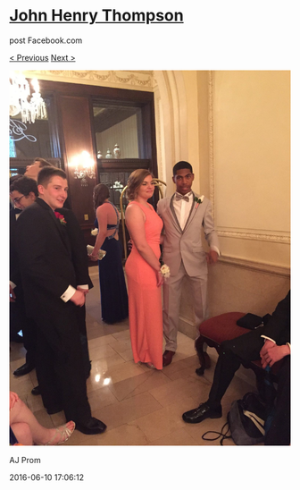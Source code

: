 # [John Henry Thompson](../README.md)
post Facebook.com

[< Previous](2016-06-10-19.md) [Next >](2016-06-10-21.md)

[![](../media/2016-06-10/AJ-Prom-18.jpg)](../README.md)

AJ Prom

2016-06-10 17:06:12